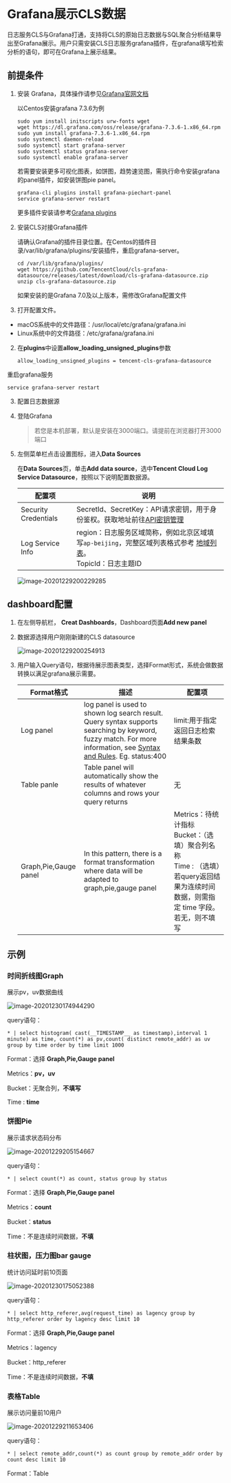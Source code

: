 # Grafana展示CLS数据

日志服务CLS与Grafana打通，支持将CLS的原始日志数据与SQL聚合分析结果导出至Grafana展示。用户只需安装CLS日志服务grafana插件，在grafana填写检索分析的语句，即可在Grafana上展示结果。


## 前提条件

1. 安装 Grafana，具体操作请参见[Grafana官网文档](https://grafana.com/docs/grafana/latest/installation/)

   以Centos安装grafana 7.3.6为例

   ```
   sudo yum install initscripts urw-fonts wget
   wget https://dl.grafana.com/oss/release/grafana-7.3.6-1.x86_64.rpm
   sudo yum install grafana-7.3.6-1.x86_64.rpm
   sudo systemctl daemon-reload
   sudo systemctl start grafana-server
   sudo systemctl status grafana-server 
   sudo systemctl enable grafana-server  
   ```

   若需要安装更多可视化图表，如饼图，趋势速览图，需执行命令安装grafana的panel插件，如安装饼图pie panel。

   ```
   grafana-cli plugins install grafana-piechart-panel
   service grafana-server restart
   ```

   更多插件安装请参考[Grafana plugins](https://grafana.com/grafana/plugins?type=panel)

2. 安装CLS对接Grafana插件

   请确认Grafana的插件目录位置。在Centos的插件目录/var/lib/grafana/plugins/安装插件，重启grafana-server。

   ```
   cd /var/lib/grafana/plugins/
   wget https://github.com/TencentCloud/cls-grafana-datasource/releases/latest/download/cls-grafana-datasource.zip
   unzip cls-grafana-datasource.zip
   ```

   如果安装的是Grafana 7.0及以上版本，需修改Grafana配置文件

1. 打开配置文件。

- macOS系统中的文件路径：/usr/local/etc/grafana/grafana.ini
- Linux系统中的文件路径：/etc/grafana/grafana.ini

2. 在**plugins**中设置**allow_loading_unsigned_plugins**参数

   ```
   allow_loading_unsigned_plugins = tencent-cls-grafana-datasource
   ```

重启grafana服务

   ```
   service grafana-server restart
   ```

3. 配置日志数据源

1. 登陆Grafana

   > 若您是本机部署，默认是安装在3000端口。请提前在浏览器打开3000端口

2. 左侧菜单栏点击设置图标，进入**Data Sources**

   在**Data Sources**页，单击**Add data source**，选中**Tencent Cloud Log Service Datasource**，按照以下说明配置数据源。

   | 配置项               | 说明                                                         |
   | -------------------- | ------------------------------------------------------------ |
   | Security Credentials | SecretId、SecretKey：API请求密钥，用于身份鉴权。获取地址前往[API密钥管理](https://console.cloud.tencent.com/cam/capi) |
   | Log Service Info     | region：日志服务区域简称，例如北京区域填写`ap-beijing`，完整区域列表格式参考 [地域列表](https://cloud.tencent.com/document/product/614/18940)。<br />TopicId：日志主题ID |

   ![image-20201229200229285](https://main.qcloudimg.com/raw/275835ded7a0826d6027984ab9aa0b84.png)

## dashboard配置

1. 在左侧导航栏， **Creat Dashboards**，Dashboard页面**Add new panel**

2. 数据源选择用户刚刚新建的CLS datasource

   ![image-20201229200254913](https://main.qcloudimg.com/raw/b0981c7c5e43d803d0eb694f3b737060.png)

3. 用户输入Query语句，根据待展示图表类型，选择Format形式，系统会做数据转换以满足grafana展示需要。

   | Format格式            | 描述                                                         | 配置项                                                       |
   | --------------------- | ------------------------------------------------------------ | ------------------------------------------------------------ |
   | Log panel             | log panel is used to shown log search result. Query syntax supports searching by keyword, fuzzy match. For more information, see [Syntax and Rules](https://intl.cloud.tencent.com/document/product/614/30439). Eg. status:400 | limit:用于指定返回日志检索结果条数                           |
   | Table panle           | Table panel will automatically show the results of whatever columns and rows your query returns | 无                                                           |
   | Graph,Pie,Gauge panel | In this pattern, there is a format transformation where data will be adapted to graph,pie,gauge panel | Metrics：待统计指标<br />Bucket：（选填）聚合列名称 <br />Time : （选填）若query返回结果为连续时间数据，则需指定 time 字段。若无，则不填写 |

## 示例

### 时间折线图Graph

展示pv，uv数据曲线

![image-20201230174944290](https://main.qcloudimg.com/raw/a2251243a6e592bed01ad372a8ebbc55.png)

query语句：

```
* | select histogram( cast(__TIMESTAMP__ as timestamp),interval 1 minute) as time, count(*) as pv,count( distinct remote_addr) as uv group by time order by time limit 1000
```

Format：选择 **Graph,Pie,Gauge panel**

Metrics：**pv，uv**

Bucket：无聚合列，**不填写**

Time : **time**

### 饼图Pie

展示请求状态码分布

![image-20201229205154667](https://main.qcloudimg.com/raw/95bee33d6332e70ee01c49c5f69d13ac.png)

query语句：

```
* | select count(*) as count, status group by status
```

Format：选择 **Graph,Pie,Gauge panel**

Metrics：**count**

Bucket：**status**

Time：不是连续时间数据，**不填**

### 柱状图，压力图bar gauge

统计访问延时前10页面

![image-20201230175052388](https://main.qcloudimg.com/raw/c8c9cade19d03458a99747b851a2df4e.png)

query语句：

```
* | select http_referer,avg(request_time) as lagency group by http_referer order by lagency desc limit 10
```

Format：选择 **Graph,Pie,Gauge panel**

Metrics：lagency

Bucket：http_referer

Time：不是连续时间数据，**不填**

### 表格Table

展示访问量前10用户

![image-20201229211653406](https://main.qcloudimg.com/raw/afbde7667f22458e5ae6e34ede848a56.png)

query语句：

```
* | select remote_addr,count(*) as count group by remote_addr order by count desc limit 10
```

Format：Table

<br/>
